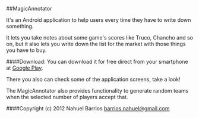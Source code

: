 ##MagicAnnotator

It's an Android application to help users every time they have to write down something. 

It lets you take notes about some game's scores like Truco, Chancho and so on, but it also lets you write down the list for the market with those things you have to buy.

####Download:
You can download it for free direct from your smartphone at <a href="https://play.google.com/store/apps/details?id=com.nbempire.android.magicannotator">Google Play</a>.

There you also can check some of the application screens, take a look!

The MagicAnnotator also provides functionality to generate random teams when the selected number of players accept that.

####Copyright (c) 2012 Nahuel Barrios <barrios.nahuel@gmail.com>